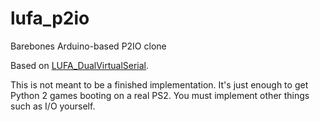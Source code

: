 # lufa_p2io
Barebones Arduino-based P2IO clone

Based on [LUFA_DualVirtualSerial](https://github.com/Palatis/Arduino-Lufa/tree/master/examples/LUFA_DualVirtualSerial).

This is not meant to be a finished implementation. It's just enough to get Python 2 games booting on a real PS2. You must implement other things such as I/O yourself.